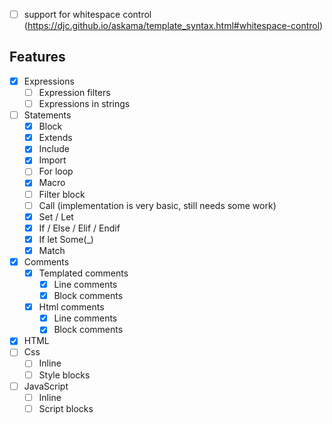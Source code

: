 - [ ] support for whitespace control (https://djc.github.io/askama/template_syntax.html#whitespace-control)

## Features
- [x] Expressions
    - [ ] Expression filters
    - [ ] Expressions in strings
- [ ] Statements
    - [x] Block
    - [x] Extends
    - [x] Include
    - [x] Import
    - [ ] For loop
    - [x] Macro
    - [ ] Filter block
    - [ ] Call (implementation is very basic, still needs some work)
    - [x] Set / Let
    - [x] If / Else / Elif / Endif
    - [x] If let Some(_)
    - [x] Match
- [x] Comments
    - [x] Templated comments
        - [x] Line comments
        - [x] Block comments
    - [x] Html comments
        - [x] Line comments
        - [x] Block comments
- [x] HTML
- [ ] Css
    - [ ] Inline
    - [ ] Style blocks
- [ ] JavaScript
    - [ ] Inline
    - [ ] Script blocks
